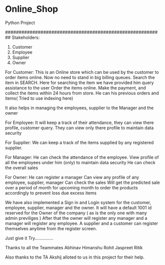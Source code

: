 # Online_Shop
Python Project

##########################################################
Stakeholders:
  1) Customer
  2) Employee
  3) Supplier
  4) Owner
  
For Customer:
  This is an Online store which can be used by the customer to order items online. Now no need to stand in big billing queues. 
  Search the item in SEARCH.
    Here for searching the item we have provided him query assistance to the user
  Order the items online. 
  Make the payment, and collect the items within 24 hours from store.
  He can his previous orders and items( Tried to use indexing here)
  
It also helps in managing the employees, supplier to the Manager and the owner

For Employee:
  It will keep a track of their attendance, they can view there profile, customer query.
  They can view only there profile to maintain data security
  
For Supplier:
  We can keep a track of the items supplied by any registered supplier.

For Manager:
  He can check the attendance of the employee.
  View profile of all the employees under him (only) to maintain data security
  He can check the overall sales
  
 For Owner:
  He can register a manager
  Can view any profile of any employee, supplier, manager
  Can check the sales 
  Will get the predicted sale over a period of month for upcoming month to order the products accordingly to prevent loss due excess items
  
We have also implemented a Sign in and Login system for the customer, employee, supplier, manager and the owner.
  It will have a default 1001 id reserved for the Owner of the company ( as is the only one with many admin previliges )
  After that the owner will register any manager and a manager will register any employee.
  A supplier and a customer can register themselves anytime from the register screen.
 
 Just give it Try...............
 
 Thanks to all the Teammates
  Abhinav
  Himanshu
  Rohit
  Jaspreet
  Ritik
 
 Also thanks to the TA Akshij alloted to us in this project for their help.
